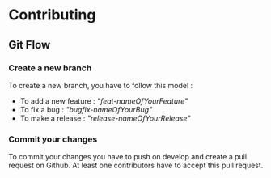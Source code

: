 # Contributing

## Git Flow

### Create a new branch 

To create a new branch, you have to follow this model :

- To add a new feature : *"feat-nameOfYourFeature"*
- To fix a bug : *"bugfix-nameOfYourBug"*
- To make a release : *"release-nameOfYourRelease"*

### Commit your changes

To commit your changes you have to push on develop and create a pull request on Github.
At least one contributors have to accept this pull request.
